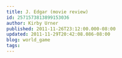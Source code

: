 ```yaml
---
title: J. Edgar (movie review)
id: 2571573813899153036
author: Kirby Urner
published: 2011-11-26T23:12:00.000-08:00
updated: 2011-11-29T20:42:08.086-08:00
blog: world_game
tags: 
---
```


